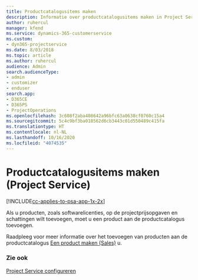```yaml
---
title: Productcatalogusitems maken
description: Informatie over productcatalogusitems maken in Project Service
author: ruhercul
manager: kfend
ms.service: dynamics-365-customerservice
ms.custom:
- dyn365-projectservice
ms.date: 8/03/2018
ms.topic: article
ms.author: ruhercul
audience: Admin
search.audienceType:
- admin
- customizer
- enduser
search.app:
- D365CE
- D365PS
- ProjectOperations
ms.openlocfilehash: 3c608f2aba408642a96bfc63a0638cf0760c15a4
ms.sourcegitcommit: 5c4c9bf3ba018562d6cb3443c01d550489c415fa
ms.translationtype: HT
ms.contentlocale: nl-NL
ms.lasthandoff: 10/16/2020
ms.locfileid: "4074535"
---
```

# <a name="create-product-catalog-items-project-service"></a>Productcatalogusitems maken (Project Service)

[!INCLUDE[cc-applies-to-psa-app-1x-2x](../includes/cc-applies-to-psa-app-1x-2x.md)]

Als u producten, zoals softwarelicenties, op de projectprijsopgaven en schattingen wilt toevoegen, moet u een product aan de productcatalogus toevoegen.  
  
 Raadpleeg voor meer informatie over het toevoegen van producten aan de productcatalogus [Een product maken (Sales)](https://docs.microsoft.com/dynamics365/sales-enterprise/create-product-sales) u.  
  
### <a name="see-also"></a>Zie ook  
 [Project Service configureren](../psa/configure.md)
